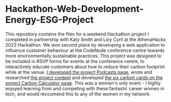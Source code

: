 # Hackathon-Web-Development-Energy-ESG-Project

This repository contains the files for a weekend Hackathon project I completed in partnership with Katy Smith and Lixy Cyril at the AthenaHacks 2023 Hackathon. We won second place by developing a web application to influence customer behaviour at the CodeNode conference centre towards more environmentally sustainable practices. This project was designed to be included in RSVP forms for events at the conference centre, to interactively educate customers about how to reduce their carbon footprint while at the venue. [I developed the project Podcasts page](https://hackathon-energy-project.netlify.app/podcast), wrote and researched [the project content](https://hackathon-energy-project.netlify.app/) and developed [the six carbon cards on the project Carbon Calculator page](https://hackathon-energy-project.netlify.app/form). This was a women's only event - I highly enjoyed learning from and competing with these fantastic career women in tech, and would reccomend this to any of the women in my network.
